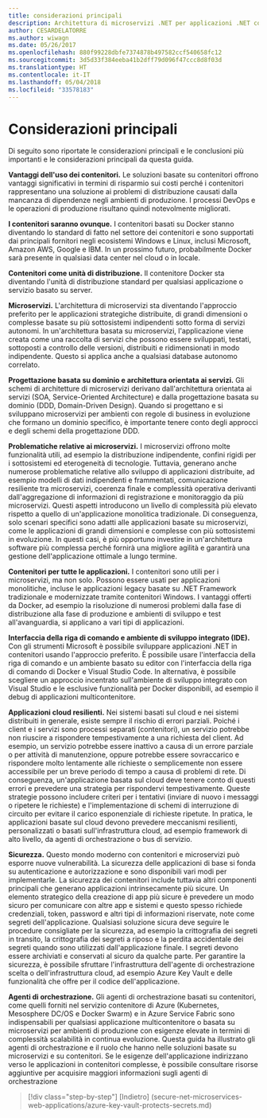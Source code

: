 ```yaml
---
title: considerazioni principali
description: Architettura di microservizi .NET per applicazioni .NET contenitori | considerazioni principali
author: CESARDELATORRE
ms.author: wiwagn
ms.date: 05/26/2017
ms.openlocfilehash: 880f99228dbfe7374878b497582ccf540658fc12
ms.sourcegitcommit: 3d5d33f384eeba41b2dff79d096f47ccc8d8f03d
ms.translationtype: HT
ms.contentlocale: it-IT
ms.lasthandoff: 05/04/2018
ms.locfileid: "33578183"
---
```

# <a name="key-takeaways"></a>Considerazioni principali

Di seguito sono riportate le considerazioni principali e le conclusioni più importanti e le considerazioni principali da questa guida.

**Vantaggi dell'uso dei contenitori.** Le soluzioni basate su contenitori offrono vantaggi significativi in termini di risparmio sui costi perché i contenitori rappresentano una soluzione ai problemi di distribuzione causati dalla mancanza di dipendenze negli ambienti di produzione. I processi DevOps e le operazioni di produzione risultano quindi notevolmente migliorati.

**I contenitori saranno ovunque.** I contenitori basati su Docker stanno diventando lo standard di fatto nel settore dei contenitori e sono supportati dai principali fornitori negli ecosistemi Windows e Linux, inclusi Microsoft, Amazon AWS, Google e IBM. In un prossimo futuro, probabilmente Docker sarà presente in qualsiasi data center nel cloud o in locale.

**Contenitori come unità di distribuzione.** Il contenitore Docker sta diventando l'unità di distribuzione standard per qualsiasi applicazione o servizio basato su server.

**Microservizi.** L'architettura di microservizi sta diventando l'approccio preferito per le applicazioni strategiche distribuite, di grandi dimensioni o complesse basate su più sottosistemi indipendenti sotto forma di servizi autonomi. In un'architettura basata su microservizi, l'applicazione viene creata come una raccolta di servizi che possono essere sviluppati, testati, sottoposti a controllo delle versioni, distribuiti e ridimensionati in modo indipendente. Questo si applica anche a qualsiasi database autonomo correlato.

**Progettazione basata su dominio e architettura orientata ai servizi.** Gli schemi di architetture di microservizi derivano dall'architettura orientata ai servizi (SOA, Service-Oriented Architecture) e dalla progettazione basata su dominio (DDD, Domain-Driven Design). Quando si progettano e si sviluppano microservizi per ambienti con regole di business in evoluzione che formano un dominio specifico, è importante tenere conto degli approcci e degli schemi della progettazione DDD.

**Problematiche relative ai microservizi.** I microservizi offrono molte funzionalità utili, ad esempio la distribuzione indipendente, confini rigidi per i sottosistemi ed eterogeneità di tecnologie. Tuttavia, generano anche numerose problematiche relative allo sviluppo di applicazioni distribuite, ad esempio modelli di dati indipendenti e frammentati, comunicazione resiliente tra microservizi, coerenza finale e complessità operativa derivanti dall'aggregazione di informazioni di registrazione e monitoraggio da più microservizi. Questi aspetti introducono un livello di complessità più elevato rispetto a quello di un'applicazione monolitica tradizionale. Di conseguenza, solo scenari specifici sono adatti alle applicazioni basate su microservizi, come le applicazioni di grandi dimensioni e complesse con più sottosistemi in evoluzione. In questi casi, è più opportuno investire in un'architettura software più complessa perché fornirà una migliore agilità e garantirà una gestione dell'applicazione ottimale a lungo termine.

**Contenitori per tutte le applicazioni.** I contenitori sono utili per i microservizi, ma non solo. Possono essere usati per applicazioni monolitiche, incluse le applicazioni legacy basate su .NET Framework tradizionale e modernizzate tramite contenitori Windows. I vantaggi offerti da Docker, ad esempio la risoluzione di numerosi problemi dalla fase di distribuzione alla fase di produzione e ambienti di sviluppo e test all'avanguardia, si applicano a vari tipi di applicazioni.

**Interfaccia della riga di comando e ambiente di sviluppo integrato (IDE).** Con gli strumenti Microsoft è possibile sviluppare applicazioni .NET in contenitori usando l'approccio preferito. È possibile usare l'interfaccia della riga di comando e un ambiente basato su editor con l'interfaccia della riga di comando di Docker e Visual Studio Code. In alternativa, è possibile scegliere un approccio incentrato sull'ambiente di sviluppo integrato con Visual Studio e le esclusive funzionalità per Docker disponibili, ad esempio il debug di applicazioni multicontenitore.

**Applicazioni cloud resilienti.** Nei sistemi basati sul cloud e nei sistemi distribuiti in generale, esiste sempre il rischio di errori parziali. Poiché i client e i servizi sono processi separati (contenitori), un servizio potrebbe non riuscire a rispondere tempestivamente a una richiesta del client. Ad esempio, un servizio potrebbe essere inattivo a causa di un errore parziale o per attività di manutenzione, oppure potrebbe essere sovraccarico e rispondere molto lentamente alle richieste o semplicemente non essere accessibile per un breve periodo di tempo a causa di problemi di rete. Di conseguenza, un'applicazione basata sul cloud deve tenere conto di questi errori e prevedere una strategia per rispondervi tempestivamente. Queste strategie possono includere criteri per i tentativi (inviare di nuovo i messaggi o ripetere le richieste) e l'implementazione di schemi di interruzione di circuito per evitare il carico esponenziale di richieste ripetute. In pratica, le applicazioni basate sul cloud devono prevedere meccanismi resilienti, personalizzati o basati sull'infrastruttura cloud, ad esempio framework di alto livello, da agenti di orchestrazione o bus di servizio.

**Sicurezza.** Questo mondo moderno con contenitori e microservizi può esporre nuove vulnerabilità. La sicurezza delle applicazioni di base si fonda su autenticazione e autorizzazione e sono disponibili vari modi per implementarle. La sicurezza dei contenitori include tuttavia altri componenti principali che generano applicazioni intrinsecamente più sicure. Un elemento strategico della creazione di app più sicure è prevedere un modo sicuro per comunicare con altre app e sistemi e questo spesso richiede credenziali, token, password e altri tipi di informazioni riservate, note come segreti dell'applicazione. Qualsiasi soluzione sicura deve seguire le procedure consigliate per la sicurezza, ad esempio la crittografia dei segreti in transito, la crittografia dei segreti a riposo e la perdita accidentale dei segreti quando sono utilizzati dall'applicazione finale. I segreti devono essere archiviati e conservati al sicuro da qualche parte. Per garantire la sicurezza, è possibile sfruttare l'infrastruttura dell'agente di orchestrazione scelta o dell'infrastruttura cloud, ad esempio Azure Key Vault e delle funzionalità che offre per il codice dell'applicazione.

**Agenti di orchestrazione.** Gli agenti di orchestrazione basati su contenitori, come quelli forniti nel servizio contenitore di Azure (Kubernetes, Mesosphere DC/OS e Docker Swarm) e in Azure Service Fabric sono indispensabili per qualsiasi applicazione multicontenitore o basata su microservizi per ambienti di produzione con esigenze elevate in termini di complessità scalabilità in continua evoluzione. Questa guida ha illustrato gli agenti di orchestrazione e il ruolo che hanno nelle soluzioni basate su microservizi e su contenitori. Se le esigenze dell'applicazione indirizzano verso le applicazioni in contenitori complesse, è possibile consultare risorse aggiuntive per acquisire maggiori informazioni sugli agenti di orchestrazione

>[!div class="step-by-step"]
[Indietro] (secure-net-microservices-web-applications/azure-key-vault-protects-secrets.md)
